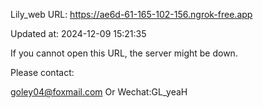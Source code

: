 Lily_web URL: https://ae6d-61-165-102-156.ngrok-free.app

Updated at: 2024-12-09 15:21:35

If you cannot open this URL, the server might be down.

Please contact: 

goley04@foxmail.com Or Wechat:GL_yeaH